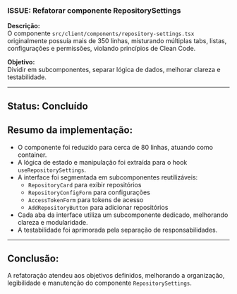 ### ISSUE: Refatorar componente RepositorySettings

**Descrição:**  
O componente `src/client/components/repository-settings.tsx` originalmente possuía mais de 350 linhas, misturando múltiplas tabs, listas, configurações e permissões, violando princípios de Clean Code.

**Objetivo:**  
Dividir em subcomponentes, separar lógica de dados, melhorar clareza e testabilidade.

---

## Status: **Concluído**

## Resumo da implementação:

- O componente foi reduzido para cerca de 80 linhas, atuando como container.
- A lógica de estado e manipulação foi extraída para o hook `useRepositorySettings`.
- A interface foi segmentada em subcomponentes reutilizáveis:
  - `RepositoryCard` para exibir repositórios
  - `RepositoryConfigForm` para configurações
  - `AccessTokenForm` para tokens de acesso
  - `AddRepositoryButton` para adicionar repositórios
- Cada aba da interface utiliza um subcomponente dedicado, melhorando clareza e modularidade.
- A testabilidade foi aprimorada pela separação de responsabilidades.

---

## Conclusão:

A refatoração atendeu aos objetivos definidos, melhorando a organização, legibilidade e manutenção do componente `RepositorySettings`.